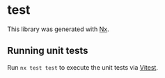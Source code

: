 # test

This library was generated with [Nx](https://nx.dev).

## Running unit tests

Run `nx test test` to execute the unit tests via [Vitest](https://vitest.dev/).
